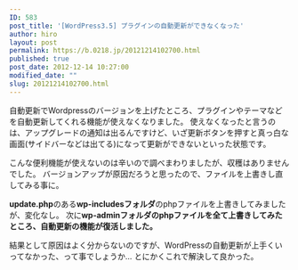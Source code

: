 ```yaml
---
ID: 583
post_title: '[WordPress3.5] プラグインの自動更新ができなくなった'
author: hiro
layout: post
permalink: https://b.0218.jp/20121214102700.html
published: true
post_date: 2012-12-14 10:27:00
modified_date: ""
slug: 20121214102700.html
---
```

自動更新でWordpressのバージョンを上げたところ、プラグインやテーマなどを自動更新してくれる機能が使えなくなりました。
使えなくなったと言うのは、アップグレードの通知は出るんですけど、いざ更新ボタンを押すと真っ白な画面(サイドバーなどは出てる)になって更新ができないといった状態です。

こんな便利機能が使えないのは辛いので調べまわりましたが、収穫はありませんでした。
バージョンアップが原因だろうと思ったので、ファイルを上書きし直してみる事に。
<!--more-->
<b>update.php</b>のある<b>wp-includesフォルダ</b>のphpファイルを上書きしてみましたが、変化なし。
次に<span class="text-success"><b>wp-adminフォルダのphpファイルを全て上書きしてみたところ、自動更新の機能が復活しました。</b></span>

結果として原因はよく分からないのですが、WordPressの自動更新が上手くいってなかった、って事でしょうか…
とにかくこれで解決して良かった。